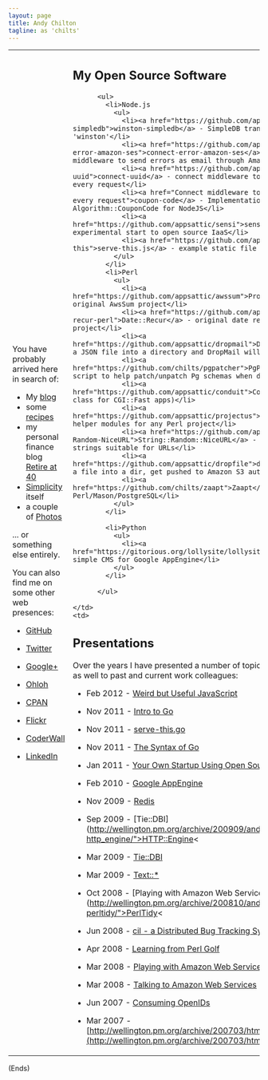 ```yaml
---
layout: page
title: Andy Chilton
tagline: as 'chilts'
---
```

<table>
 <tr>
   <td>

You have probably arrived here in search of:

* My [blog](/blog/)
* some [recipes](/recipe/)
* my personal finance blog [Retire at 40](/retire-at-40/)
* [Simplicity](/retire-at-40/) itself
* a couple of [Photos](/photo/)

... or something else entirely.

You can also find me on some other web presences:

* [GitHub](https://github.com/chilts/)
* [Twitter](https://twitter.com/andychilton)
* [Google+](https://plus.google.com/101676799407822585755/)
* [Ohloh](http://www.ohloh.net/accounts/chilts)
* [CPAN](http://search.cpan.org/~chilts/)
* [Flickr](http://www.flickr.com/photos/andychilton/)
* [CoderWall](http://coderwall.com/andychilton)
* [LinkedIn](http://www.linkedin.com/profile/view?id=34320615)

    </td>
    <td>

## My Open Source Software ##

          <ul>
            <li>Node.js
              <ul>
                <li><a href="https://github.com/appsattic/winston-simpledb">winston-simpledb</a> - SimpleDB transport for 'winston'</li>
                <li><a href="https://github.com/appsattic/connect-error-amazon-ses">connect-error-amazon-ses</a> - connect middleware to send errors as email through Amazon SES</li>
                <li><a href="https://github.com/appsattic/connect-uuid">connect-uuid</a> - connect middleware to assign a UUID to every request</li>
                <li><a href="Connect middleware to assign a UUID to every request">coupon-code</a> - Implementation of Perl's Algorithm::CouponCode for NodeJS</li>
                <li><a href="https://github.com/appsattic/sensi">sensi</a> - experimental start to open source IaaS</li>
                <li><a href="https://github.com/appsattic/serve-this">serve-this.js</a> - example static file server
              </ul>
            </li>
            <li>Perl
              <ul>
                <li><a href="https://github.com/appsattic/awssum">Project AwsSum</a> - original AwsSum project</li>
                <li><a href="https://github.com/appsattic/libdate-recur-perl">Date::Recur</a> - original date recurrance project</li>
                <li><a href="https://github.com/appsattic/dropmail">DropMail</a> - drop a JSON file into a directory and DropMail will send it</li>
                <li><a href="https://github.com/chilts/pgpatcher">PgPatcher</a> - script to help patch/unpatch Pg schemas when deploying</li>
                <li><a href="https://github.com/appsattic/conduit">Conduit</a> (base class for CGI::Fast apps)</li>
                <li><a href="https://github.com/appsattic/projectus">Projectus</a> - helper modules for any Perl project</li>
                <li><a href="https://github.com/appsattic/String-Random-NiceURL">String::Random::NiceURL</a> - create random ID strings suitable for URLs</li>
                <li><a href="https://github.com/appsattic/dropfile">dropfile</a> - drop a file into a dir, get pushed to Amazon S3 automatically</li>
                <li><a href="https://github.com/chilts/zaapt">Zaapt</a> - CMS for Perl/Mason/PostgreSQL</li>
              </ul>
            </li>

            <li>Python
              <ul>
                <li><a href="https://gitorious.org/lollysite/lollysite">Lollyside</a> - simple CMS for Google AppEngine</li>
              </ul>
            </li>

          </ul>

    </td>
    <td>

## Presentations ##

Over the years I have presented a number of topics to Wellington PM as well to past and current work colleagues:

* Feb 2012 - [Weird but Useful JavaScript](http://s.appsattic.com/slides/20120214-weird-but-useful-javascript.html)
* Nov 2011 - [Intro to Go](http://s.appsattic.com/slides/20110926-intro-to-go.html)
* Nov 2011 - [serve-this.go](http://s.appsattic.com/slides/20110926-serve-this.html)
* Nov 2011 - [The Syntax of Go](http://s.appsattic.com/slides/20110926-the-syntax-of-go.html)
* Jan 2011 - [Your Own Startup Using Open Source](http://s.appsattic.com/slides/20110110-your-own-startup-using-open-source.html)
* Feb 2010 - [Google AppEngine](http://wellington.pm.org/archive/201002/andy-google-appengine/)
* Nov 2009 - [Redis](http://wellington.pm.org/archive/200911/andy-redis.html)
* Sep 2009 - [Tie::DBI](http://wellington.pm.org/archive/200909/andy_chilton-http_engine/">HTTP::Engine</a><
* Mar 2009 - [Tie::DBI](http://wellington.pm.org/archive/200903/andy-tie-dbi/index.html)
* Mar 2009 - [Text::*](http://wellington.pm.org/archive/200903/andy-text-star/index.html)
* Oct 2008 - [Playing with Amazon Web Services](http://wellington.pm.org/archive/200810/andychilton-perltidy/">PerlTidy</a><
* Jun 2008 - [cil - a Distributed Bug Tracking System](http://wellington.pm.org/archive/200806/andy-cil/)
* Apr 2008 - [Learning from Perl Golf](http://wellington.pm.org/archive/200804/learning_from_perl_golf/)
* Mar 2008 - [Playing with Amazon Web Services](http://wellington.pm.org/archive/200803/andy_chilton_aws2/index.html)
* Mar 2008 - [Talking to Amazon Web Services](http://wellington.pm.org/archive/200803/andy_chilton_aws1/index.html)
* Jun 2007 - [Consuming OpenIDs](http://wellington.pm.org/archive/200706/openid/index.html)
* Mar 2007 - [http://wellington.pm.org/archive/200703/html_mason/index.html](http://wellington.pm.org/archive/200703/html)

    </td>

  </tr>
</table>

(Ends)
